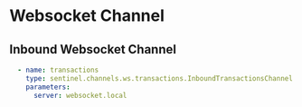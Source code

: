 # Websocket Channel

## Inbound Websocket Channel

```yaml
  - name: transactions
    type: sentinel.channels.ws.transactions.InboundTransactionsChannel
    parameters:
      server: websocket.local
```
